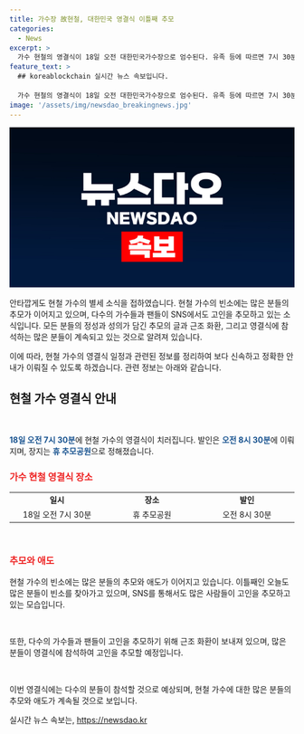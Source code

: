 ```yaml
---
title: 가수장 故현철, 대한민국 영결식 이틀째 추모
categories:
  - News
excerpt: >
  가수 현철의 영결식이 18일 오전 대한민국가수장으로 엄수된다. 유족 등에 따르면 7시 30분에 치러지며, 전날에 이어 빈소에는 추모 발길이 이어지고 있었다. SNS에는 고인을 향한 추모의 글이 잇따랐고, 후배 가수들도 빈소를 찾아 근조 화환을 보냈다. 현철을 기억하는 말과 함께 장윤정, 나태주 등이 고인을 추모했다.
feature_text: >
  ## koreablockchain 실시간 뉴스 속보입니다.

  가수 현철의 영결식이 18일 오전 대한민국가수장으로 엄수된다. 유족 등에 따르면 7시 30분에 치러지며, 전날에 이어 빈소에는 추모 발길이 이어지고 있었다. SNS에는 고인을 향한 추모의 글이 잇따랐고, 후배 가수들도 빈소를 찾아 근조 화환을 보냈다. 현철을 기억하는 말과 함께 장윤정, 나태주 등이 고인을 추모했다.
image: '/assets/img/newsdao_breakingnews.jpg'
---
```


<p><img src="/assets/img/newsdao_breakingnews.jpg" alt="koreablockchain 속보" /></p>

<p>안타깝게도 현철 가수의 별세 소식을 접하였습니다. 현철 가수의 빈소에는 많은 분들의 추모가 이어지고 있으며, 다수의 가수들과 팬들이 SNS에서도 고인을 추모하고 있는 소식입니다. 모든 분들의 정성과 성의가 담긴 추모의 글과 근조 화환, 그리고 영결식에 참석하는 많은 분들이 계속되고 있는 것으로 알려져 있습니다.</p>

<p>이에 따라, 현철 가수의 영결식 일정과 관련된 정보를 정리하여 보다 신속하고 정확한 안내가 이뤄질 수 있도록 하겠습니다. 관련 정보는 아래와 같습니다.</p>

<h2 data-ke-size="size26">현철 가수 영결식 안내</h2>

<p data-ke-size="size16">&nbsp;</p>

<p data-ke-size="size16"><b><span style="color: #1a5490;">18일 오전 7시 30분</span></b>에 현철 가수의 영결식이 치러집니다. 발인은 <b><span style="color: #1a5490;">오전 8시 30분</span></b>에 이뤄지며, 장지는 <b><span style="color: #1a5490;">휴 추모공원</span></b>으로 정해졌습니다.</p>

<h3><b><span style="color: #ee2323;">가수 현철 영결식 장소</span></b></h3>

<table>
<tbody>
<tr>
<td style="text-align: center; width: 25%; height: 21px;"><b>일시</b></td>
<td style="text-align: center; width: 25%; height: 21px;"><b>장소</b></td>
<td style="text-align: center; width: 25%; height: 21px;"><b>발인</b></td>
</tr>
<tr>
<td style="text-align: center; height: 17px;">18일 오전 7시 30분</td>
<td style="text-align: center; height: 17px;">휴 추모공원</td>
<td style="text-align: center; height: 17px;">오전 8시 30분</td>
</tr>
</tbody>
</table>

<p data-ke-size="size16">&nbsp;</p>

<h3><b><span style="color: #ee2323;">추모와 애도</span></b></h3>

<p data-ke-size="size16">현철 가수의 빈소에는 많은 분들의 추모와 애도가 이어지고 있습니다. 이틀째인 오늘도 많은 분들이 빈소를 찾아가고 있으며, SNS를 통해서도 많은 사람들이 고인을 추모하고 있는 모습입니다.</p>

<p data-ke-size="size16">&nbsp;</p>

<p data-ke-size="size16">또한, 다수의 가수들과 팬들이 고인을 추모하기 위해 근조 화환이 보내져 있으며, 많은 분들이 영결식에 참석하여 고인을 추모할 예정입니다.</p>

<p data-ke-size="size16">&nbsp;</p>

<p>이번 영결식에는 다수의 분들이 참석할 것으로 예상되며, 현철 가수에 대한 많은 분들의 추모와 애도가 계속될 것으로 보입니다.</p>
실시간 뉴스 속보는, <a href="https://newsdao.kr" rel="dofollow">https://newsdao.kr</a>


